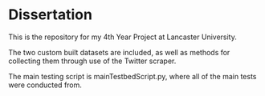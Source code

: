 # Dissertation

This is the repository for my 4th Year Project at Lancaster University. 

The two custom built datasets are included, as well as methods for collecting them through use of the Twitter scraper. 

The main testing script is mainTestbedScript.py, where all of the main tests were conducted from.
